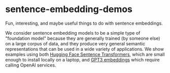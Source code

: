 # sentence-embedding-demos
Fun, interesting, and maybe useful things to do with sentence embeddings.

We consider sentence embedding models to be a simple type of "foundation model" because they are generally trained (by someone else) on a large corpus of data, and they produce very general semantic representations that can be used in a wide variety of applications. We show examples using both [Hugging Face Sentence Transformers](https://huggingface.co/sentence-transformers), which are small enough to install locally on a laptop, and [GPT3 embeddings](https://platform.openai.com/docs/guides/embeddings/what-are-embeddings) which require calling OpenAI services.
